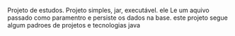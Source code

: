 Projeto de estudos.
Projeto simples, jar, executável.
ele Le um aquivo passado como paramentro e persiste os dados na base.
este projeto segue algum padroes de projetos e tecnologias java
